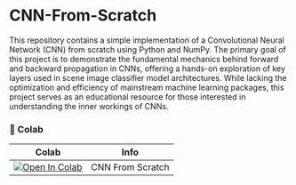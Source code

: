 # CNN-From-Scratch
This repository contains a simple implementation of a Convolutional Neural Network (CNN) from scratch using Python and NumPy. The primary goal of this project is to demonstrate the fundamental mechanics behind forward and backward propagation in CNNs, offering a hands-on exploration of key layers used in scene image classifier model architectures. While lacking the optimization and efficiency of mainstream machine learning packages, this project serves as an educational resource for those interested in understanding the inner workings of CNNs.

### 🦒 Colab

| Colab | Info
| --- | --- |
[![Open In Colab](https://colab.research.google.com/assets/colab-badge.svg)](https://colab.research.google.com/github/Max-J-Chen/CNN-From-Scratch/blob/main/CNN_From_Scratch.ipynb) | CNN From Scratch
